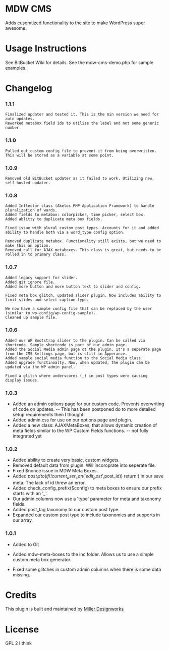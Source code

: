 MDW CMS
===========

Adds cusomtized functionality to the site to make WordPress super awesome.  

Usage Instructions
===========

See BitBucket Wiki for details.
See the mdw-cms-demo.php for sample examples.

Changelog
===========

### 1.1.1
	
	Finalized updater and tested it. This is the min version we need for auto updates.
	Reworked metabox field ids to utilize the label and not some generic number.

### 1.1.0
	Pulled out custom config file to prevent it from being overwritten. This will be stored as a variable at some point.

### 1.0.9
	Removed old BitBucket updater as it failed to work. Utilizing new, self hosted updater.
	
### 1.0.8
	Added Inflector class (Akelos PHP Application Framework) to handle pluralization of words.
	Added fields to metabox: colorpicker, time picker, select box.
	Added ablitty to duplicate meta box fields.
	
	Fixed issue with plural custom post types. Accounts for it and added ability to handle both via a word_type config option.
	
	Removed duplicate metabox. Functionality still exists, but we need to make this an option.
	Removed call for AJAX metaboxes. This class is great, but needs to be rolled in to primary class.

### 1.0.7
	Added legacy support for slider.
	Added git ignore file.
	Added more button and more button text to slider and config.

	Fixed meta box glitch, updated slider plugin. Now includes ability to limit slides and select caption type.

	We now have a sample config file that can be replaced by the user (similar to wp-config/wp-config-sample).
	Cleaned up sample file.

### 1.0.6
	Added our WP Bootstrap slider to the plugin. Can be called via shortcode. Sample shortcode is part of our admin page.
	Added the Social Media admin page ot the plugin. It's a seperate page from the CMS Settings page, but is still in Apperance.
	Added sample social media function to the Social Media class.
	Added upgrade functinoalty. Now, when updated, the plugin can be updated via the WP admin panel.

	Fixed a glitch where underscores (_) in post types were causing display issues.	
	
### 1.0.3
 * Added an admin options page for our custom code. Prevents overwriting of code on updates. -- This has been postponed do to more detailed setup requirements then I thought.
 * Added admin.css for use on our options page and plugin.
 * Added a new class: AJAXMetaBoxes, that allows dynamic creation of meta fields similar to the WP Custom Fields functions. -- not fully integrated yet
  
### 1.0.2
 * Added ability to create very basic, custom widgets.
 * Removed default data from plugin. Will incoroprate into seperate file.
 * Fixed $nonce issue in MDW Meta Boxes.
 * Added $post_id to (if (!current_user_can('edit_post',$post_id)) return;) in our save meta. The lack of id threw an error.
 * Added check_config_prefix($config) to meta boxes to ensure our prefix starts with an '_'.
 * Our admin columns now use a 'type' parameter for meta and taxonomy fields.
 * Added post_tag taxonomy to our custom post type.
 * Expanded our custom post type to include taxonomies and supports in our array.

### 1.0.1
 * Added to Git
 * Added mdw-meta-boxes to the inc folder. Allows us to use a simple custom meta box generator.
 
 * Fixed some glitches in custom admin columns when there is some data missing.

Credits
===========

This plugin is built and maintained by [Miller Designworks](http://millerdesignworks.com "Miller Designworks")

License
===========

GPL 2 I think
